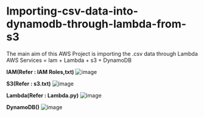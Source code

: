 # Importing-csv-data-into-dynamodb-through-lambda-from-s3
The main aim of this AWS Project is importing the .csv data through Lambda
AWS Services = Iam + Lambda + s3 + DynamoDB

**IAM(Refer : IAM Roles,txt)**
![image](https://user-images.githubusercontent.com/96176689/209982326-fbf456c7-a16f-49fe-b9af-c8964537f949.png)


**S3(Refer : s3.txt)**
![image](https://user-images.githubusercontent.com/96176689/209982842-8e765916-8a92-4270-b84c-3ee9ad12c78b.png)


**Lambda(Refer : Lambda.py)**
![image](https://user-images.githubusercontent.com/96176689/209984259-ae96601d-93b7-46a0-98c5-65e626a14760.png)


**DynamoDB()**
![image](https://user-images.githubusercontent.com/96176689/209984367-20491b8d-d0fd-4a97-9d2e-98f9c76cf3a2.png)
